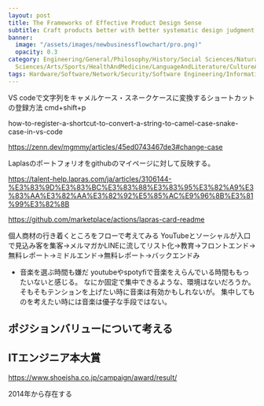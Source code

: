 ```yaml
---
layout: post
title: The Frameworks of Effective Product Design Sense
subtitle: Craft products better with better systematic design judgment
banner:
  image: "/assets/images/newbusinessflowchart/pro.png)"
  opacity: 0.3
category: Engineering/General/Philosophy/History/Social Sciences/Natural Sciences/Applied
  Sciences/Arts/Sports/HealthAndMedicine/LanguageAndLiterature/CultureAndEducation/GeographyHistoryAndBiography/Kindle/BusinessAndManagement
tags: Hardware/Software/Network/Security/Software Engineering/InformationSystems/ArtificialIntelligence/TheoryOfComputation/Human-ComputerInteraction
---
```


VS codeで文字列をキャメルケース・スネークケースに変換するショートカットの登録方法
cmd+shift+p

how-to-register-a-shortcut-to-convert-a-string-to-camel-case-snake-case-in-vs-code

https://zenn.dev/mgmmy/articles/45ed0743467de3#change-case

Laplasのポートフォリオをgithubのマイページに対して反映する。

https://talent-help.lapras.com/ja/articles/3106144-%E3%83%9D%E3%83%BC%E3%83%88%E3%83%95%E3%82%A9%E3%83%AA%E3%82%AA%E3%82%92%E5%85%AC%E9%96%8B%E3%81%99%E3%82%8B

https://github.com/marketplace/actions/lapras-card-readme

個人商材の行き着くところをフローで考えてみる
YouTubeとソーシャルが入口で見込み客を集客→メルマガかLINEに流してリスト化→教育→フロントエンド→無料レポート→ミドルエンド→無料レポート→バックエンドみ

- 音楽を選ぶ時間も嫌だ
youtubeやspotyfiで音楽をえらんでいる時間ももったいないと感じる。
なにか固定で集中できるような、環境はないだろうか。
そもそもテンションを上げたい時に音楽は有効かもしれないが。
集中してものを考えたい時には音楽は優子な手段ではない。

## ポジションバリューについて考える

## ITエンジニア本大賞

https://www.shoeisha.co.jp/campaign/award/result/

2014年から存在する